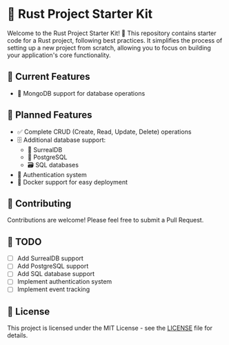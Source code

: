 # 🦀 Rust Project Starter Kit

Welcome to the Rust Project Starter Kit! 🎉 This repository contains starter code for a Rust project, following best practices. It simplifies the process of setting up a new project from scratch, allowing you to focus on building your application's core functionality.

<!-- In this setup, we use the `User` entity as an example, but you can easily replicate and add new entities as required for your specific project needs. -->

## 🌟 Current Features

- 🍃 MongoDB support for database operations

## 🚀 Planned Features

- ✅ Complete CRUD (Create, Read, Update, Delete) operations
- 🗄️ Additional database support:
  - 🌊 SurrealDB
  - 🐘 PostgreSQL
  - 🗃️ SQL databases
- 🔐 Authentication system
- 🐳 Docker support for easy deployment

## 🤝 Contributing

Contributions are welcome! Please feel free to submit a Pull Request.

## 📝 TODO

- [ ] Add SurrealDB support
- [ ] Add PostgreSQL support
- [ ] Add SQL database support
- [ ] Implement authentication system
- [ ] Implement event tracking

## 📄 License

This project is licensed under the MIT License - see the [LICENSE](LICENSE) file for details.